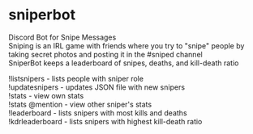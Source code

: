 # sniperbot
Discord Bot for Snipe Messages  
Sniping is an IRL game with friends where you try to "snipe" people by taking secret photos and posting it in the #sniped channel  
SniperBot keeps a leaderboard of snipes, deaths, and kill-death ratio  

!listsnipers - lists people with sniper role  
!updatesnipers - updates JSON file with new snipers  
!stats - view own stats  
!stats @mention - view other sniper's stats  
!leaderboard - lists snipers with most kills and deaths  
!kdrleaderboard - lists snipers with highest kill-death ratio  
